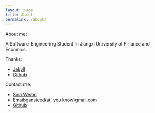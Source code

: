 ```yaml
---
layout: page
title: About
permalink: /about/
---
```


About me:

A Software-Engineering Student in Jiangxi University of Finance and Econmics.

Thanks:

* [Jekyll](http://www.jekyllrb.com)
* [Github](http://www.github.com)

Contact me:

* [Sina Weibo](http://www.weibo.com/herozem)
* [Email:gansteed(at, you know)gmail.com](#)
* [Github](http://www.github.com/gansteed)
